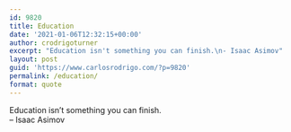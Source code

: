 ```yaml
---
id: 9820
title: Education
date: '2021-01-06T12:32:15+00:00'
author: crodrigoturner
excerpt: "Education isn't something you can finish.\n- Isaac Asimov"
layout: post
guid: 'https://www.carlosrodrigo.com/?p=9820'
permalink: /education/
format: quote
---
```


Education isn’t something you can finish.  
– Isaac Asimov